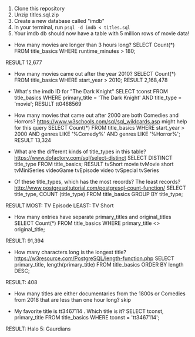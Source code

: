 1) Clone this repository
2) Unzip titles.sql.zip
3) Create a new database called "imdb"
4) In your terminal, run `psql -d imdb < titles.sql`
5) Your imdb db should now have a table with 5 million rows of movie data!

- How many movies are longer than 3 hours long?
SELECT Count(*) 
    FROM title_basics
    WHERE runtime_minutes > 180;

RESULT 12,677

- How many movies came out after the year 2010?
SELECT Count(*)
	FROM title_basics
	WHERE start_year > 2010;
RESULT 2,168,478

- What's the imdb ID for "The Dark Knight"
SELECT tconst
	FROM title_basics
	WHERE primary_title = 'The Dark Knight' AND title_type = 'movie';
RESULT tt0468569

- How many movies that came out after 2000 are both Comedies and Horrors? https://www.w3schools.com/sql/sql_wildcards.asp might help for this query
SELECT Count(*)
	FROM title_basics
	WHERE start_year > 2000 AND genres LIKE '%Comedy%' AND genres LIKE '%Horror%'; 
RESULT 13,324

- What are the different kinds of title_types in this table? https://www.dofactory.com/sql/select-distinct
SELECT DISTINCT title_type
	FROM title_basics;
RESULT
tvShort
movie
tvMovie
short
tvMiniSeries
videoGame
tvEpisode
video
tvSpecial
tvSeries

- Of these title_types, which has the most records? The least records? http://www.postgresqltutorial.com/postgresql-count-function/
SELECT 
	title_type,
	COUNT (title_type)
FROM
	title_basics
GROUP BY
	title_type;

RESULT
MOST: TV Episode
LEAST: TV Short

- How many entries have separate primary_titles and original_titles
SELECT Count(*)
	FROM title_basics
	WHERE primary_title <> original_title;

RESULT: 91,394

- How many characters long is the longest title? https://w3resource.com/PostgreSQL/length-function.php
SELECT primary_title, length(primary_title)
	FROM title_basics
    ORDER BY length DESC;

RESULT: 408

- How many titles are either documentaries from the 1800s or Comedies from 2018 that are less than one hour long?
skip

- My favorite title is tt3467114 . Which title is it?
SELECT tconst, primary_title
FROM title_basics
WHERE tconst = 'tt3467114';

RESULT: Halo 5: Gaurdians